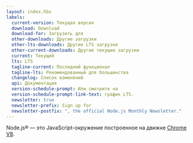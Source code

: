 ```yaml
---
layout: index.hbs
labels:
  current-version: Текущая версия
  download: Download
  download-for: Загрузить для
  other-downloads: Другие загрузки
  other-lts-downloads: Другие LTS загрузки
  other-current-downloads: Другие текущие загрузки
  current: Текущий
  lts: LTS
  tagline-current: Последний функционал
  tagline-lts: Рекомендованный для большинства
  changelog: Список изменений
  api: Документация
  version-schedule-prompt: Или смотрите на
  version-schedule-prompt-link-text: график LTS.
  newsletter: true
  newsletter-prefix: Sign up for
  newsletter-postfix: ", the official Node.js Monthly Newsletter."
---
```


Node.js® — это JavaScript-окружение построенное на движке [Chrome V8](https://v8.dev/).
